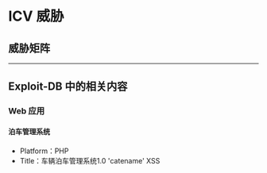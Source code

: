 # ICV 威胁

## 威胁矩阵

---

## Exploit-DB 中的相关内容

### Web 应用

#### 泊车管理系统
- Platform：PHP
- Title：车辆泊车管理系统1.0 'catename' XSS